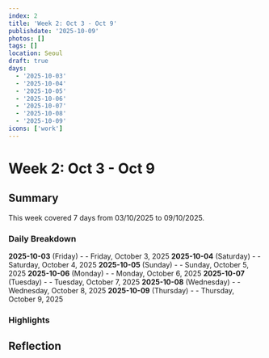 ```yaml
---
index: 2
title: 'Week 2: Oct 3 - Oct 9'
publishdate: '2025-10-09'
photos: []
tags: []
location: Seoul
draft: true
days:
  - '2025-10-03'
  - '2025-10-04'
  - '2025-10-05'
  - '2025-10-06'
  - '2025-10-07'
  - '2025-10-08'
  - '2025-10-09'
icons: ['work']
---
```

# Week 2: Oct 3 - Oct 9

## Summary

This week covered 7 days from 03/10/2025 to 09/10/2025.

### Daily Breakdown

**2025-10-03** (Friday) -  - Friday, October 3, 2025
**2025-10-04** (Saturday) -  - Saturday, October 4, 2025
**2025-10-05** (Sunday) -  - Sunday, October 5, 2025
**2025-10-06** (Monday) -  - Monday, October 6, 2025
**2025-10-07** (Tuesday) -  - Tuesday, October 7, 2025
**2025-10-08** (Wednesday) -  - Wednesday, October 8, 2025
**2025-10-09** (Thursday) -  - Thursday, October 9, 2025

### Highlights

<!-- Add weekly highlights here -->

## Reflection

<!-- Add weekly reflection here -->
